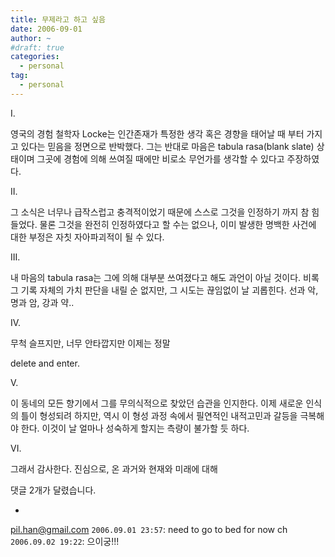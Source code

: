 ```yaml
---
title: 무제라고 하고 싶음
date: 2006-09-01
author: ~
#draft: true
categories:
  - personal
tag:
  - personal
---
```




I.

영국의 경험 철학자 Locke는 인간존재가 특정한 생각 혹은 경향을 태어날 때 부터 가지고 있다는 믿음을 정면으로 반박했다. 그는 반대로 마음은 tabula rasa(blank slate) 상태이며 그곳에 경험에 의해 쓰여질 때에만 비로소 무언가를 생각할 수 있다고 주장하였다.


II.

그 소식은 너무나 급작스럽고 충격적이었기 때문에 스스로 그것을 인정하기 까지 참 힘들었다. 물론 그것을 완전히 인정하였다고 할 수는 없으나, 이미 발생한 명백한 사건에 대한 부정은 자칫 자아파괴적이 될 수 있다.


III.

내 마음의 tabula rasa는 그에 의해 대부분 쓰여졌다고 해도 과언이 아닐 것이다. 비록 그 기록 자체의 가치 판단을 내릴 순 없지만, 그 시도는 끊임없이 날 괴롭힌다. 선과 악, 명과 암, 강과 약..


IV.

무척 슬프지만,
너무 안타깝지만
이제는 정말 

delete and enter.


V.

이 동네의 모든 향기에서 그를 무의식적으로 찾았던 습관을 인지한다. 이제 새로운 인식의 틀이 형성되려 하지만, 역시 이 형성 과정 속에서 필연적인 내적고민과 갈등을 극복해야 한다. 이것이 날 얼마나 성숙하게 할지는 측량이 불가할 듯 하다.


VI.

그래서 감사한다.
진심으로, 온 과거와 현재와 미래에 대해


 댓글  2개가 달렸습니다.

- 
 pil.han@gmail.com `2006.09.01 23:57`: 
need to go to bed for now
 ch `2006.09.02 19:22`: 
으이궁!!!




